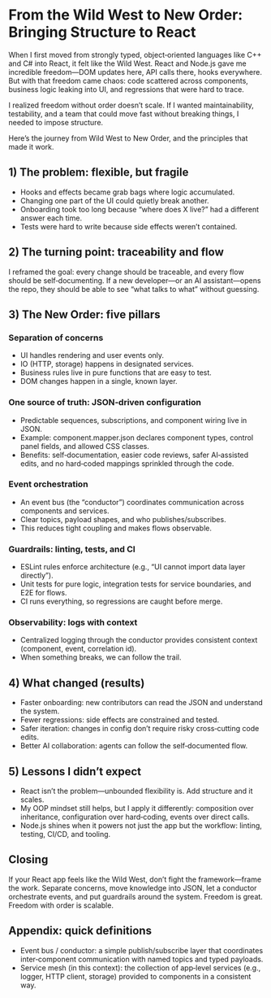# From the Wild West to New Order: Bringing Structure to React

When I first moved from strongly typed, object‑oriented languages like C++ and C# into React, it felt like the Wild West. React and Node.js gave me incredible freedom—DOM updates here, API calls there, hooks everywhere. But with that freedom came chaos: code scattered across components, business logic leaking into UI, and regressions that were hard to trace.

I realized freedom without order doesn’t scale. If I wanted maintainability, testability, and a team that could move fast without breaking things, I needed to impose structure.

Here’s the journey from Wild West to New Order, and the principles that made it work.

## 1) The problem: flexible, but fragile

- Hooks and effects became grab bags where logic accumulated.
- Changing one part of the UI could quietly break another.
- Onboarding took too long because “where does X live?” had a different answer each time.
- Tests were hard to write because side effects weren’t contained.

## 2) The turning point: traceability and flow

I reframed the goal: every change should be traceable, and every flow should be self‑documenting. If a new developer—or an AI assistant—opens the repo, they should be able to see “what talks to what” without guessing.

## 3) The New Order: five pillars

### Separation of concerns

- UI handles rendering and user events only.
- IO (HTTP, storage) happens in designated services.
- Business rules live in pure functions that are easy to test.
- DOM changes happen in a single, known layer.

### One source of truth: JSON‑driven configuration

- Predictable sequences, subscriptions, and component wiring live in JSON.
- Example: component.mapper.json declares component types, control panel fields, and allowed CSS classes.
- Benefits: self‑documentation, easier code reviews, safer AI‑assisted edits, and no hard‑coded mappings sprinkled through the code.

### Event orchestration

- An event bus (the “conductor”) coordinates communication across components and services.
- Clear topics, payload shapes, and who publishes/subscribes.
- This reduces tight coupling and makes flows observable.

### Guardrails: linting, tests, and CI

- ESLint rules enforce architecture (e.g., “UI cannot import data layer directly”).
- Unit tests for pure logic, integration tests for service boundaries, and E2E for flows.
- CI runs everything, so regressions are caught before merge.

### Observability: logs with context

- Centralized logging through the conductor provides consistent context (component, event, correlation id).
- When something breaks, we can follow the trail.

## 4) What changed (results)

- Faster onboarding: new contributors can read the JSON and understand the system.
- Fewer regressions: side effects are constrained and tested.
- Safer iteration: changes in config don’t require risky cross‑cutting code edits.
- Better AI collaboration: agents can follow the self‑documented flow.

## 5) Lessons I didn’t expect

- React isn’t the problem—unbounded flexibility is. Add structure and it scales.
- My OOP mindset still helps, but I apply it differently: composition over inheritance, configuration over hard‑coding, events over direct calls.
- Node.js shines when it powers not just the app but the workflow: linting, testing, CI/CD, and tooling.

## Closing

If your React app feels like the Wild West, don’t fight the framework—frame the work. Separate concerns, move knowledge into JSON, let a conductor orchestrate events, and put guardrails around the system. Freedom is great. Freedom with order is scalable.

## Appendix: quick definitions

- Event bus / conductor: a simple publish/subscribe layer that coordinates inter‑component communication with named topics and typed payloads.
- Service mesh (in this context): the collection of app‑level services (e.g., logger, HTTP client, storage) provided to components in a consistent way.

